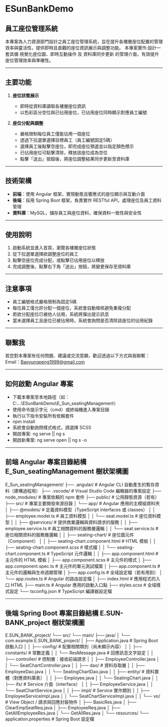 # ESunBankDemo  
## 員工座位管理系統

本專案為人力資源部門設計之員工座位管理系統，旨在提升各樓層座位配置的管理效率與靈活性，提供即時且直觀的座位資訊展示與調整功能。
本專案實作:設計一套具備 視覺化座位圖、即時互動操作 及 資料庫同步更新 的管理介面，有效提升座位管理效率與準確性。

---

## 主要功能

1. **座位狀態展示**  
   - 即時從資料庫讀取各樓層座位資訊  
   - 以色彩區分空位與已佔用座位，已佔用座位同時顯示對應員工編號  

2. **座位分配與調整**  
   - 嚴格限制每位員工僅能佔用一個座位  
   - 透過下拉選單選擇目標員工（員工編號固定5碼）  
   - 選擇員工後點擊空座位，即完成座位預選並以指定顏色標示  
   - 已佔用座位可點擊清除，釋放該座位成為空位  
   - 點擊「送出」按鈕後，將座位調整結果同步更新至資料庫  

---

## 技術架構

- **前端**：使用 Angular 框架，實現動態且響應式的座位顯示與互動介面  
- **後端**：採用 Spring Boot 框架，負責實作 RESTful API，處理座位及員工資料管理  
- **資料庫**：MySQL，儲存員工與座位資料，確保資料一致性與安全性  

---

## 使用說明

1. 啟動系統並進入首頁，瀏覽各樓層座位狀態  
2. 從下拉選單選擇欲調整座位的員工  
3. 點擊空座位完成分配，或點擊已佔用座位以釋放  
4. 完成調整後，點擊右下角「送出」按鈕，將變更保存至資料庫  

---

## 注意事項

- 員工編號格式嚴格限制為固定5碼  
- 每位員工僅允許分配一個座位，系統會自動檢核避免重複分配  
- 若欲分配座位已被他人佔用，系統將彈出提示訊息  
- 當未選擇員工且座位已被佔用時，系統會詢問是否清除該座位的佔用紀錄  

---

## 聯繫我
若您對本專案有任何問題、建議或交流意願，歡迎透過以下方式與我聯繫：
Email：Baoyungpeng1999@gmail.com

---

## 如何啟動 Angular 專案

- 下載本專案至本地路徑（如：C:\...\ESunBankDemo\E_Sun_seatingManagement）
- 使用命令提示字元（cmd）或終端機進入專案目錄
- 執行以下指令安裝所有依賴套件
- npm install
- 系統會自動詢問樣式格式，請選擇 SCSS
- 開啟專案: ng serve || ng s
- 開啟新專案: ng serve open || ng s -o

---

## 前端 Angular 專案目錄結構 E_Sun_seatingManagement 樹狀架構圖

E_Sun_seatingManagement/
├── .angular/                  # Angular CLI 自動產生的暫存資料（建構過程用）
├── .vscode/                   # Visual Studio Code 編輯器的專案設定
├── node_modules/              # 專案依賴的 npm 套件
├── public/                    # 公用靜態資源（若有）
├── src/                       # 專案主要開發來源目錄
│   └── app/                   # Angular 應用的主模組資料夾
│       ├── @models/           # 定義資料模型（TypeScript interfaces 或 classes）
│       │   ├── employee.model.ts     # 員工資料模型
│       │   └── seat.model.ts         # 座位資料模型
│
│       ├── @services/         # 提供商業邏輯與資料請求的服務
│       │   ├── employee.service.ts   # 員工相關資料的服務層邏輯
│       │   └── seat.service.ts       # 座位相關資料的服務層邏輯
│
│       ├── seating-chart/     # 座位圖元件（Component）
│       │   ├── seating-chart.component.html   # HTML 模板
│       │   ├── seating-chart.component.scss   # 樣式檔
│       │   └── seating-chart.component.ts     # TypeScript 元件邏輯
│
│       ├── app.component.html         # 主元件的 HTML 模板
│       ├── app.component.scss         # 主元件的樣式
│       ├── app.component.spec.ts      # 主元件的單元測試檔案
│       ├── app.component.ts           # 主元件的邏輯與生命週期管理
│       ├── app.config.ts              # 全域設定檔（若有用到）
│       └── app.routes.ts              # Angular 的路由設定檔
│
├── index.html                 # 應用程式的入口 HTML
├── main.ts                    # Angular 應用的啟動入口點
├── styles.scss                # 全域樣式設定
└── tsconfig.json              # TypeScript 編譯器設定檔

---

## 後端 Spring Boot 專案目錄結構 E.SUN-BANK_project 樹狀架構圖

E.SUN_BANK_project/
└── src/
    └── main/
        ├── java/
        │   └── com.example.E.SUN_BANK_project/
        │       ├── Application.java                 # Spring Boot 啟動入口
        │
        │       ├── config/                          # 配置相關類別（尚未顯示內容）
        │
        │       ├── constants/                       # 常數定義
        │       │   └── ResMessage.java              # 回應訊息文字設定
        │
        │       ├── controller/                      # 控制層：接收前端請求
        │       │   ├── EmployeeController.java
        │       │   └── SeatChartController.java
        │
        │       ├── dao/                             # 資料存取層
        │       │   ├── EmployeeDao.java
        │       │   └── SeatingChartDao.java
        │
        │       ├── entity/                          # 資料實體（對應資料庫表）
        │       │   ├── Employee.java
        │       │   └── SeatingChart.java
        │
        │       ├── ifs/                             # Service 介面（interface）
        │       │   ├── EmployeeService.java
        │       │   └── SeatChartService.java
        │
        │       ├── impl/                            # Service 實作類別
        │       │   ├── EmployeeServiceImpl.java
        │       │   └── SeatChartServiceImpl.java
        │
        │       └── vo/                              # View Object / 請求與回應封裝物件
        │           ├── BasicRes.java
        │           ├── ClearEmpSeatReq.java
        │           ├── EmployeeReq.java
        │           ├── GetAllEmployeeRes.java
        │           └── GetAllRes.java
        │
        └── resources/
            └── application.properties               # Spring Boot 設定檔
